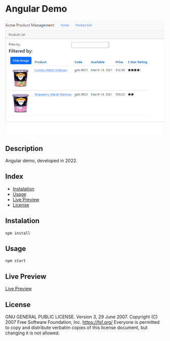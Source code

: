 # Angular Demo

![angularDemo](./screenshot.png)

## Description

Angular demo, developed in 2022.

## Index

- [Instalation](#instalation)
- [Usage](#usage)
- [Live Preview](#live-preview)
- [License](#license)

## Instalation

```
npm install
```

## Usage

```
npm start 
```

## Live Preview

[Live Preview](https://elaborate-tiramisu-915dae.netlify.app)

## License

GNU GENERAL PUBLIC LICENSE. Version 3, 29 June 2007. Copyright (C) 2007 Free Software Foundation, Inc. <https://fsf.org/> Everyone is permitted to copy and distribute verbatim copies of this license document, but changing it is not allowed.
